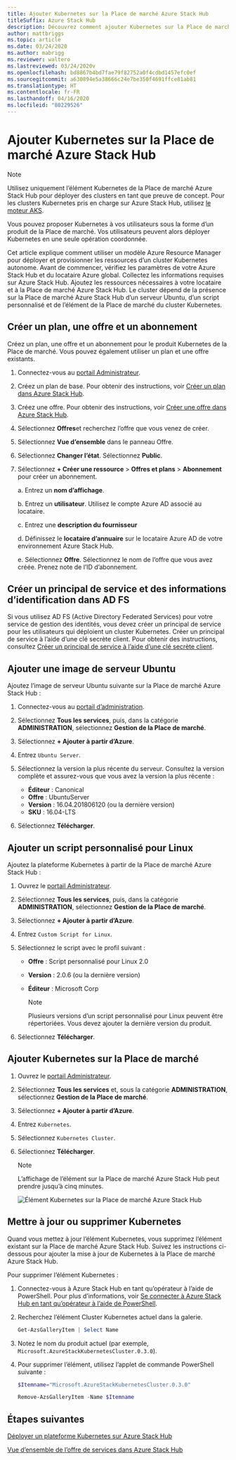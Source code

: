```yaml
---
title: Ajouter Kubernetes sur la Place de marché Azure Stack Hub
titleSuffix: Azure Stack Hub
description: Découvrez comment ajouter Kubernetes sur la Place de marché Azure Stack Hub.
author: mattbriggs
ms.topic: article
ms.date: 03/24/2020
ms.author: mabrigg
ms.reviewer: waltero
ms.lastreviewed: 03/24/2020v
ms.openlocfilehash: bd8867b4bd7fae79f82752a0f4cdbd1457efc0ef
ms.sourcegitcommit: a630894e5a38666c24e7be350f4691ffce81ab81
ms.translationtype: HT
ms.contentlocale: fr-FR
ms.lasthandoff: 04/16/2020
ms.locfileid: "80229526"
---
```

# <a name="add-kubernetes-to-azure-stack-hub-marketplace"></a>Ajouter Kubernetes sur la Place de marché Azure Stack Hub

> [!note]  
> Utilisez uniquement l’élément Kubernetes de la Place de marché Azure Stack Hub pour déployer des clusters en tant que preuve de concept. Pour les clusters Kubernetes pris en charge sur Azure Stack Hub, utilisez [le moteur AKS](azure-stack-aks-engine.md).

Vous pouvez proposer Kubernetes à vos utilisateurs sous la forme d’un produit de la Place de marché. Vos utilisateurs peuvent alors déployer Kubernetes en une seule opération coordonnée.

Cet article explique comment utiliser un modèle Azure Resource Manager pour déployer et provisionner les ressources d’un cluster Kubernetes autonome. Avant de commencer, vérifiez les paramètres de votre Azure Stack Hub et du locataire Azure global. Collectez les informations requises sur Azure Stack Hub. Ajoutez les ressources nécessaires à votre locataire et à la Place de marché Azure Stack Hub. Le cluster dépend de la présence sur la Place de marché Azure Stack Hub d’un serveur Ubuntu, d’un script personnalisé et de l’élément de la Place de marché du cluster Kubernetes.

## <a name="create-a-plan-an-offer-and-a-subscription"></a>Créer un plan, une offre et un abonnement

Créez un plan, une offre et un abonnement pour le produit Kubernetes de la Place de marché. Vous pouvez également utiliser un plan et une offre existants.

1. Connectez-vous au [portail Administrateur](https://adminportal.local.azurestack.external).

1. Créez un plan de base. Pour obtenir des instructions, voir [Créer un plan dans Azure Stack Hub](azure-stack-create-plan.md).

1. Créez une offre. Pour obtenir des instructions, voir [Créer une offre dans Azure Stack Hub](azure-stack-create-offer.md).

1. Sélectionnez **Offres**et recherchez l’offre que vous venez de créer.

1. Sélectionnez **Vue d’ensemble** dans le panneau Offre.

1. Sélectionnez **Changer l’état**. Sélectionnez **Public**.

1. Sélectionnez **+ Créer une ressource** > **Offres et plans** > **Abonnement** pour créer un abonnement.

    a. Entrez un **nom d’affichage**.

    b. Entrez un **utilisateur**. Utilisez le compte Azure AD associé au locataire.

    c. Entrez une **description du fournisseur**

    d. Définissez le **locataire d’annuaire** sur le locataire Azure AD de votre environnement Azure Stack Hub. 

    e. Sélectionnez **Offre**. Sélectionnez le nom de l’offre que vous avez créée. Prenez note de l’ID d’abonnement.

## <a name="create-a-service-principal-and-credentials-in-ad-fs"></a>Créer un principal de service et des informations d’identification dans AD FS

Si vous utilisez AD FS (Active Directory Federated Services) pour votre service de gestion des identités, vous devez créer un principal de service pour les utilisateurs qui déploient un cluster Kubernetes. Créer un principal de service à l’aide d’une clé secrète client. Pour obtenir des instructions, consultez [Créer un principal de service à l’aide d’une clé secrète client](azure-stack-create-service-principals.md#create-a-service-principal-that-uses-client-secret-credentials).

## <a name="add-an-ubuntu-server-image"></a>Ajouter une image de serveur Ubuntu

Ajoutez l’image de serveur Ubuntu suivante sur la Place de marché Azure Stack Hub :

1. Connectez-vous au [portail d’administration](https://adminportal.local.azurestack.external).

1. Sélectionnez **Tous les services**, puis, dans la catégorie **ADMINISTRATION**, sélectionnez **Gestion de la Place de marché**.

1. Sélectionnez **+ Ajouter à partir d’Azure**.

1. Entrez `Ubuntu Server`.

1. Sélectionnez la version la plus récente du serveur. Consultez la version complète et assurez-vous que vous avez la version la plus récente :
    - **Éditeur** : Canonical
    - **Offre** : UbuntuServer
    - **Version** : 16.04.201806120 (ou la dernière version)
    - **SKU** : 16.04-LTS

1. Sélectionnez **Télécharger**.

## <a name="add-a-custom-script-for-linux"></a>Ajouter un script personnalisé pour Linux

Ajoutez la plateforme Kubernetes à partir de la Place de marché Azure Stack Hub :

1. Ouvrez le [portail Administrateur](https://adminportal.local.azurestack.external).

1. Sélectionnez **Tous les services**, puis, dans la catégorie **ADMINISTRATION**, sélectionnez **Gestion de la Place de marché**.

1. Sélectionnez **+ Ajouter à partir d’Azure**.

1. Entrez `Custom Script for Linux`.

1. Sélectionnez le script avec le profil suivant :
   - **Offre** : Script personnalisé pour Linux 2.0
   - **Version** : 2.0.6 (ou la dernière version)
   - **Éditeur** : Microsoft Corp

     > [!Note]  
     > Plusieurs versions d’un script personnalisé pour Linux peuvent être répertoriées. Vous devez ajouter la dernière version du produit.

1. Sélectionnez **Télécharger**.

## <a name="add-kubernetes-to-the-marketplace"></a>Ajouter Kubernetes sur la Place de marché

1. Ouvrez le [portail Administrateur](https://adminportal.local.azurestack.external).

1. Sélectionnez **Tous les services** et, sous la catégorie **ADMINISTRATION**, sélectionnez **Gestion de la Place de marché**.

1. Sélectionnez **+ Ajouter à partir d’Azure**.

1. Entrez `Kubernetes`.

1. Sélectionnez `Kubernetes Cluster`.

1. Sélectionnez **Télécharger**.

    > [!note]  
    > L’affichage de l’élément sur la Place de marché Azure Stack Hub peut prendre jusqu’à cinq minutes.

    ![Élément Kubernetes sur la Place de marché Azure Stack Hub](../user/media/azure-stack-solution-template-kubernetes-deploy/marketplaceitem.png)

## <a name="update-or-remove-the-kubernetes"></a>Mettre à jour ou supprimer Kubernetes

Quand vous mettez à jour l’élément Kubernetes, vous supprimez l’élément existant sur la Place de marché Azure Stack Hub. Suivez les instructions ci-dessous pour ajouter la mise à jour de Kubernetes à la Place de marché Azure Stack Hub.

Pour supprimer l’élément Kubernetes :

1. Connectez-vous à Azure Stack Hub en tant qu’opérateur à l’aide de PowerShell. Pour plus d’informations, voir [Se connecter à Azure Stack Hub en tant qu’opérateur à l’aide de PowerShell](azure-stack-powershell-configure-admin.md).

2. Recherchez l’élément Cluster Kubernetes actuel dans la galerie.

    ```powershell  
    Get-AzsGalleryItem | Select Name
    ```
    
3. Notez le nom du produit actuel (par exemple, `Microsoft.AzureStackKubernetesCluster.0.3.0`).

4. Pour supprimer l’élément, utilisez l’applet de commande PowerShell suivante :

    ```powershell  
    $Itemname="Microsoft.AzureStackKubernetesCluster.0.3.0"

    Remove-AzsGalleryItem -Name $Itemname
    ```

## <a name="next-steps"></a>Étapes suivantes

[Déployer un plateforme Kubernetes sur Azure Stack Hub](../user/azure-stack-solution-template-kubernetes-deploy.md)

[Vue d’ensemble de l’offre de services dans Azure Stack Hub](service-plan-offer-subscription-overview.md)
